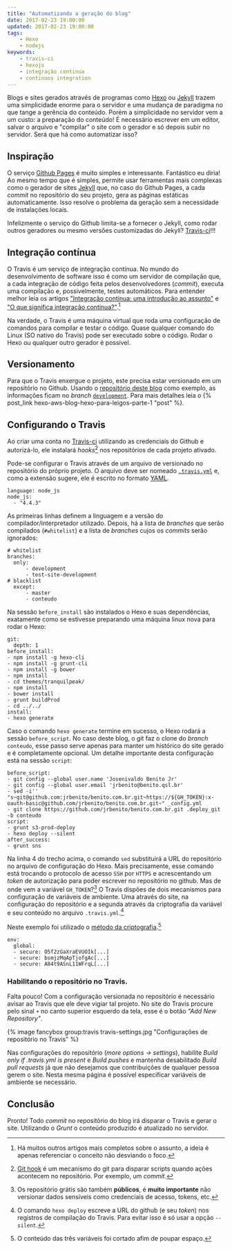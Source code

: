 ```yaml
---
title: "Automatizando a geração do blog"
date: 2017-02-23 19:00:00
updated: 2017-02-23 19:00:00
tags:
    - Hexo
    - nodejs
keywords:
    - travis-ci
    - hexojs
    - integração continua
    - continuos integration
---
```

Blogs e sites gerados através de programas como [Hexo](http://hexo.io) ou [Jekyll](https://jekyllrb.com/) trazem uma simplicidade enorme para o servidor e uma mudança de paradigma no que tange a gerência do conteúdo. Porém a simplicidade no servidor vem a um custo: a preparação do conteúdo! É necessário escrever em um editor, salvar o arquivo e "compilar" o site com o gerador e só depois subir no servidor. Será que há como automatizar isso?
<!-- more -->

## Inspiração

O serviço [Github Pages](https://pages.github.com/) é muito simples e interessante. Fantástico eu diria! Ao mesmo tempo que é simples, permite usar ferramentas mais complexas como o gerador de sites [Jekyll](https://jekyllrb.com/) que, no caso do Github Pages, a cada _commit_ no repositório do seu projeto, gera as páginas estáticas automaticamente. Isso resolve o problema da geração sem a necessidade de instalações locais.

Infelizmente o serviço do Github limita-se a fornecer o Jekyll, como rodar outros geradores ou mesmo versões customizadas do Jekyll? [Travis-ci](https://travis-ci.org)!!!

## Integração contínua

O Travis é um serviço de integração contínua. No mundo do desenvolvimento de software isso é como um servidor de compilação que, a cada integração de código feita pelos desenvolvedores (_commit_), executa uma compilação e, possivelmente, testes automáticos. Para entender melhor leia os artigos ["Integração contínua: uma introdução ao assunto"](http://www.devmedia.com.br/integracao-continua-uma-introducao-ao-assunto/28002) e ["O que significa integração contínua?"](https://aws.amazon.com/pt/devops/continuous-integration/).[^1]

Na verdade, o Travis é uma máquina virtual que roda uma configuração de comandos para compilar e testar o código. Quase qualquer comando do Linux (SO nativo do Travis) pode ser executado sobre o código. Rodar o Hexo ou qualquer outro gerador é possível.

## Versionamento

Para que o Travis enxergue o projeto, este precisa estar  versionado em um repositório no Github. Usando o [repositório deste blog](https://github.com/jrbenito/benito.com.br) como exemplo, as informações ficam no _branch_ [`development`](https://github.com/jrbenito/benito.com.br/tree/development). Para mais detalhes leia o {% post_link hexo-aws-blog-hexo-para-leigos-parte-1 "post" %}.

## Configurando o Travis

Ao criar uma conta no [Travis-ci](https://travis-ci.org) utilizando as credenciais do Github e autorizá-lo, ele instalará _hooks_[^2] nos repositórios de cada projeto ativado.

Pode-se configurar o Travis através de um arquivo de versionado no repositório do próprio projeto. O arquivo deve ser nomeado [`.travis.yml`](https://github.com/jrbenito/benito.com.br/blob/development/.travis.yml) e, como a extensão sugere, ele é escrito no formato [YAML](http://www.yaml.org/).

```
language: node_js
node_js:
  - "4.4.3"
```
As primeiras linhas definem a linguagem e a versão do compilador/interpretador utilizado. Depois, há a lista de _branches_ que serão compilados (`#whitelist`) e a lista de _branches_ cujos os _commits_ serão ignorados:
```
# whitelist
branches:
  only:
      - development
      - test-site-development
# blacklist
  except:
      - master
      - conteudo
```

Na sessão `before_install` são instalados o Hexo e suas dependências, exatamente como se estivesse preparando uma máquina linux nova para rodar o Hexo: 

```
git:
  depth: 1
before_install:
- npm install -g hexo-cli
- npm install -g grunt-cli
- npm install -g bower
- npm install
- cd themes/tranquilpeak/
- npm install
- bower install
- grunt buildProd
- cd ../../
install:
- hexo generate
```

Caso o comando `hexo generate` termine em sucesso, o Hexo rodará a sessão `before_script`. No caso deste blog, o git faz o clone do _branch_ `conteudo`, esse passo serve apenas para manter um histórico do site gerado e é completamente opcional. Um detalhe importante desta configuração está na sessão `script`:

```
before_script:
- git config --global user.name 'Josenivaldo Benito Jr'
- git config --global user.email 'jrbenito@benito.qsl.br'
- sed -i'' "s~git@github.com:jrbenito/benito.com.br.git~https://${GH_TOKEN}:x-oauth-basic@github.com/jrbenito/benito.com.br.git~" _config.yml
- git clone https://github.com/jrbenito/benito.com.br.git .deploy_git -b conteudo
script:
- grunt s3-prod-deploy
- hexo deploy --silent
after_success:
- grunt sns
```

Na linha 4 do trecho acima, o comando `sed` substituirá a URL do repositório no arquivo de configuração do Hexo. Mais precisamente, esse comando está trocando o protocolo de acesso `SSH` por `HTTPS` e acrescentando um _token_ de autorização para poder escrever no repositório no github. Mas de onde vem a variável `GH_TOKEN`?[^3] O Travis dispões de dois mecanismos para configuração de variáveis de ambiente. Uma através do site, na configuração do repositório e a segunda através da criptografia da variável e seu conteúdo no arquivo `.travis.yml`.[^5]

Neste exemplo foi utilizado o [método da criptografia](https://docs.travis-ci.com/user/environment-variables/).[^4]

```
env:
  global:
  - secure: O5f2zGaXraEVUOIk[...]
  - secure: bsmjzMqApTjofgAc[...] 
  - secure: A84t9ASnL11WFrqL[...] 
```

### Habilitando o repositório no Travis.

Falta pouco! Com a configuração versionada no repositório é necessário avisar ao Travis que ele deve vigiar tal projeto. No site do Travis procure pelo sinal `+` no canto superior esquerdo da tela, esse é o botão _"Add New Repository"_.

{% image fancybox group:travis travis-settings.jpg "Configurações de repositório no Travis" %}

Nas configurações do repositório (_more options -> settings_), habilite _Build only if .travis.yml is present_ e _Build pushes_ e mantenha desabilitado _Build pull requests_ já que não desejamos que contribuições de qualquer pessoa gerem o site. Nesta mesma página é possível especificar variáveis de ambiente se necessário.

## Conclusão

Pronto! Todo _commit_ no repositório do blog irá disparar o Travis e gerar o site. Utilizando o _Grunt_ o conteúdo produzido é atualizado no servidor.

[^1]: Há muitos outros artigos mais completos sobre o assunto, a ideia é apenas referenciar o conceito não desviando o foco.
[^2]: [Git hook](https://git-scm.com/book/gr/v2/Customizing-Git-Git-Hooks) é um mecanismo do git para disparar scripts quando ações acontecem no repositório. Por exemplo, um _commit_.
[^3]: Os repositório grátis são também **públicos**, é **muito importante** não versionar dados sensíveis como credenciais de acesso, tokens, etc.
[^4]: O conteúdo das três variáveis foi cortado afim de poupar espaço.
[^5]: O comando `hexo deploy` escreve a URL do github (e seu _token_) nos registros de compilação do Travis. Para evitar isso é só usar a opção `--silent`.